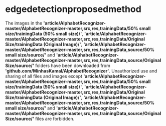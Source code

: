 # edgedetectionproposedmethod

The images in the **'article/AlphabetRecognizer-master/AlphabetRecognizer-master,src,res,trainingData/50% small size/trainingData (50% small size)/'**, **'article/AlphabetRecognizer-master/AlphabetRecognizer-master,src,res,trainingData/Original Size/trainingData (Original Image)/'**, **'article/AlphabetRecognizer-master/AlphabetRecognizer-master,src,res,trainingData,source/50% small size/source/'** and **'article/AlphabetRecognizer-master/AlphabetRecognizer-master,src,res,trainingData,source/Original Size/source/'** folders have been downloaded from **'github.com/MinhasKamal/AlphabetRecognizer'**. Unauthorized use and sharing of all files and images except **'article/AlphabetRecognizer-master/AlphabetRecognizer-master,src,res,trainingData/50% small size/trainingData (50% small size)/'**, **'article/AlphabetRecognizer-master/AlphabetRecognizer-master,src,res,trainingData/Original Size/trainingData (Original Image)/'**, **'article/AlphabetRecognizer-master/AlphabetRecognizer-master,src,res,trainingData,source/50% small size/source/'** and **'article/AlphabetRecognizer-master/AlphabetRecognizer-master,src,res,trainingData,source/Original Size/source/'** files are forbidden.
